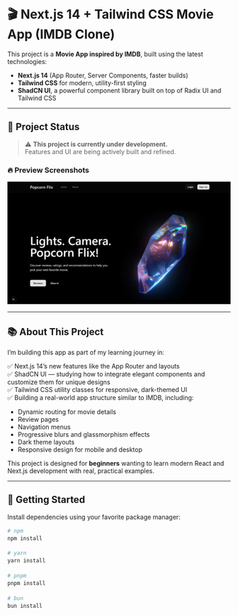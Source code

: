 # 🎬 Next.js 14 + Tailwind CSS Movie App (IMDB Clone)

This project is a **Movie App inspired by IMDB**, built using the latest technologies:

- **Next.js 14** (App Router, Server Components, faster builds)
- **Tailwind CSS** for modern, utility-first styling
- **ShadCN UI**, a powerful component library built on top of Radix UI and Tailwind CSS

---

## 🚧 Project Status

> ⚠️ **This project is currently under development.**  
> Features and UI are being actively built and refined.

### 🔥 Preview Screenshots

![IMDB Clone Preview](https://github.com/adithyasd10/shadcn-nextjs-starter/blob/main/public/Imdb-clone.png)

---

## 📚 About This Project

I’m building this app as part of my learning journey in:

✅ Next.js 14’s new features like the App Router and layouts  
✅ ShadCN UI — studying how to integrate elegant components and customize them for unique designs  
✅ Tailwind CSS utility classes for responsive, dark-themed UI  
✅ Building a real-world app structure similar to IMDB, including:

- Dynamic routing for movie details
- Review pages
- Navigation menus
- Progressive blurs and glassmorphism effects
- Dark theme layouts
- Responsive design for mobile and desktop

This project is designed for **beginners** wanting to learn modern React and Next.js development with real, practical examples.

---

## 🚀 Getting Started

Install dependencies using your favorite package manager:

```bash
# npm
npm install

# yarn
yarn install

# pnpm
pnpm install

# bun
bun install
